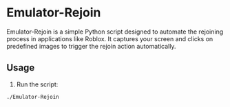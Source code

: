 # Emulator-Rejoin

Emulator-Rejoin is a simple Python script designed to automate the rejoining process in applications like Roblox. It captures your screen and clicks on predefined images to trigger the rejoin action automatically.

## Usage

1. Run the script:

```bash
./Emulator-Rejoin
```
